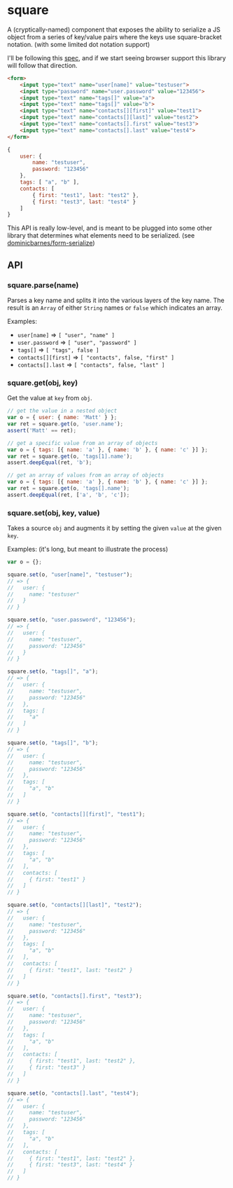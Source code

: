 # square

A (cryptically-named) component that exposes the ability to serialize a JS
object from a series of key/value pairs where the keys use square-bracket
notation. (with some limited dot notation support)

I'll be following this [spec](http://www.w3.org/TR/html-json-forms/), and if
we start seeing browser support this library will follow that direction.

```html
<form>
    <input type="text" name="user[name]" value="testuser">
    <input type="password" name="user.password" value="123456">
    <input type="text" name="tags[]" value="a">
    <input type="text" name="tags[]" value="b">
    <input type="text" name="contacts[][first]" value="test1">
    <input type="text" name="contacts[][last]" value="test2">
    <input type="text" name="contacts[].first" value="test3">
    <input type="text" name="contacts[].last" value="test4">
</form>
```

```js
{
    user: {
        name: "testuser",
        password: "123456"
    },
    tags: [ "a", "b" ],
    contacts: [
        { first: "test1", last: "test2" },
        { first: "test3", last: "test4" }
    ]
}
```

This API is really low-level, and is meant to be plugged into some other library that
determines what elements need to be serialized.
(see [dominicbarnes/form-serialize](http://github.com/dominicbarnes/form-serialize))


## API

### square.parse(name)

Parses a key name and splits it into the various layers of the key name. The result is
an `Array` of either `String` names or `false` which indicates an array.

Examples:

 * `user[name]` => `[ "user", "name" ]`
 * `user.password` => `[ "user", "password" ]`
 * `tags[]` => `[ "tags", false ]`
 * `contacts[][first]` => `[ "contacts", false, "first" ]`
 * `contacts[].last` => `[ "contacts", false, "last" ]`

### square.get(obj, key)

Get the value at `key` from `obj`.

```js
// get the value in a nested object
var o = { user: { name: 'Matt' } };
var ret = square.get(o, 'user.name');
assert('Matt' == ret);

// get a specific value from an array of objects
var o = { tags: [{ name: 'a' }, { name: 'b' }, { name: 'c' }] };
var ret = square.get(o, 'tags[1].name');
assert.deepEqual(ret, 'b');

// get an array of values from an array of objects
var o = { tags: [{ name: 'a' }, { name: 'b' }, { name: 'c' }] };
var ret = square.get(o, 'tags[].name');
assert.deepEqual(ret, ['a', 'b', 'c']);
```

### square.set(obj, key, value)

Takes a source `obj` and augments it by setting the given `value` at the given `key`.

Examples: (it's long, but meant to illustrate the process)

```js
var o = {};

square.set(o, "user[name]", "testuser");
// => {
//   user: {
//     name: "testuser"
//   }
// }

square.set(o, "user.password", "123456");
// => {
//   user: {
//     name: "testuser",
//     password: "123456"
//   }
// }

square.set(o, "tags[]", "a");
// => {
//   user: {
//     name: "testuser",
//     password: "123456"
//   },
//   tags: [
//     "a"
//   ]
// }

square.set(o, "tags[]", "b");
// => {
//   user: {
//     name: "testuser",
//     password: "123456"
//   },
//   tags: [
//     "a", "b"
//   ]
// }

square.set(o, "contacts[][first]", "test1");
// => {
//   user: {
//     name: "testuser",
//     password: "123456"
//   },
//   tags: [
//     "a", "b"
//   ],
//   contacts: [
//     { first: "test1" }
//   ]
// }

square.set(o, "contacts[][last]", "test2");
// => {
//   user: {
//     name: "testuser",
//     password: "123456"
//   },
//   tags: [
//     "a", "b"
//   ],
//   contacts: [
//     { first: "test1", last: "test2" }
//   ]
// }

square.set(o, "contacts[].first", "test3");
// => {
//   user: {
//     name: "testuser",
//     password: "123456"
//   },
//   tags: [
//     "a", "b"
//   ],
//   contacts: [
//     { first: "test1", last: "test2" },
//     { first: "test3" }
//   ]
// }

square.set(o, "contacts[].last", "test4");
// => {
//   user: {
//     name: "testuser",
//     password: "123456"
//   },
//   tags: [
//     "a", "b"
//   ],
//   contacts: [
//     { first: "test1", last: "test2" },
//     { first: "test3", last: "test4" }
//   ]
// }
```
